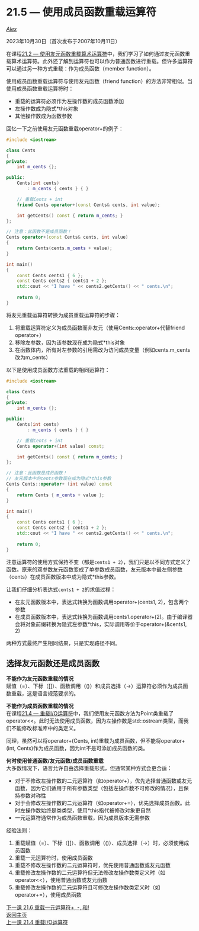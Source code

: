 21.5 — 使用成员函数重载运算符  
====================================================

[*Alex*](https://www.learncpp.com/author/Alex/ "查看 Alex 的所有文章")  

2023年10月30日（首次发布于2007年10月11日）  

在课程[21.2 — 使用友元函数重载算术运算符](Chapter-21/lesson21.2-overloading-the-arithmetic-operators-using-friend-functions.md)中，我们学习了如何通过友元函数重载算术运算符。此外还了解到运算符也可以作为普通函数进行重载。但许多运算符可以通过另一种方式重载：作为成员函数（member function）。  

使用成员函数重载运算符与使用友元函数（friend function）的方法非常相似。当使用成员函数重载运算符时：  

* 重载的运算符必须作为左操作数的成员函数添加  
* 左操作数成为隐式*this对象  
* 其他操作数成为函数参数  

回忆一下之前使用友元函数重载operator+的例子：  

```cpp
#include <iostream>

class Cents
{
private:
    int m_cents {};

public:
    Cents(int cents)
        : m_cents { cents } { }

    // 重载Cents + int
    friend Cents operator+(const Cents& cents, int value);

    int getCents() const { return m_cents; }
};

// 注意：此函数不是成员函数！
Cents operator+(const Cents& cents, int value)
{
    return Cents(cents.m_cents + value);
}

int main()
{
	const Cents cents1 { 6 };
	const Cents cents2 { cents1 + 2 };
	std::cout << "I have " << cents2.getCents() << " cents.\n";
 
	return 0;
}
```  

将友元重载运算符转换为成员重载运算符的步骤：  

1. 将重载运算符定义为成员函数而非友元（使用Cents::operator+代替friend operator+）  
2. 移除左参数，因为该参数现在成为隐式*this对象  
3. 在函数体内，所有对左参数的引用需改为访问成员变量（例如cents.m_cents改为m_cents）  

以下是使用成员函数方法重载的相同运算符：  

```cpp
#include <iostream>

class Cents
{
private:
    int m_cents {};

public:
    Cents(int cents)
        : m_cents { cents } { }

    // 重载Cents + int
    Cents operator+(int value) const;

    int getCents() const { return m_cents; }
};

// 注意：此函数是成员函数！
// 友元版本中的cents参数现在成为隐式*this参数
Cents Cents::operator+ (int value) const
{
    return Cents { m_cents + value };
}

int main()
{
	const Cents cents1 { 6 };
	const Cents cents2 { cents1 + 2 };
	std::cout << "I have " << cents2.getCents() << " cents.\n";
 
	return 0;
}
```  

注意运算符的使用方式保持不变（都是`cents1 + 2`），我们只是以不同方式定义了函数。原来的双参数友元函数变成了单参数成员函数，友元版本中最左侧参数（cents）在成员函数版本中成为隐式*this参数。  

让我们仔细分析表达式`cents1 + 2`的求值过程：  

* 在友元函数版本中，表达式转换为函数调用operator+(cents1, 2)，包含两个参数  
* 在成员函数版本中，表达式转换为函数调用cents1.operator+(2)。由于编译器会将对象前缀转换为隐式左参数*this，实际调用等价于operator+(&cents1, 2)  

两种方式最终产生相同结果，只是实现路径不同。  

## 选择友元函数还是成员函数  

**不能作为友元函数重载的情况**  
赋值（=）、下标（[]）、函数调用（()）和成员选择（->）运算符必须作为成员函数重载，这是语言规范要求的。  

**不能作为成员函数重载的情况**  
在课程[21.4 — 重载I/O运算符](Chapter-21/lesson21.4-overloading-the-io-operators.md)中，我们使用友元函数方法为Point类重载了operator<<。此时无法使用成员函数，因为左操作数是std::ostream类型，而我们不能修改标准库中的类定义。  

同理，虽然可以将operator+(Cents, int)重载为成员函数，但不能将operator+(int, Cents)作为成员函数，因为int不是可添加成员函数的类。  

**何时使用普通函数/友元函数/成员函数重载**  
大多数情况下，语言允许自由选择重载形式，但通常某种方式会更合适：  

* 对于不修改左操作数的二元运算符（如operator+），优先选择普通函数或友元函数，因为它们适用于所有参数类型（包括左操作数不可修改的情况），且保持参数对称性  
* 对于会修改左操作数的二元运算符（如operator+=），优先选择成员函数。此时左操作数始终是类类型，使用*this指代被修改对象更自然  
* 一元运算符通常作为成员函数重载，因为成员版本无需参数  

经验法则：  

1. 重载赋值（=）、下标（[]）、函数调用（()）、成员选择（->）时，必须使用成员函数  
2. 重载一元运算符时，使用成员函数  
3. 重载不修改左操作数的二元运算符时，优先使用普通函数或友元函数  
4. 重载修改左操作数的二元运算符但无法修改左操作数类定义时（如operator<<），使用普通函数或友元函数  
5. 重载修改左操作数的二元运算符且可修改左操作数类定义时（如operator+=），使用成员函数  

[下一课 21.6 重载一元运算符+, -, 和!](Chapter-21/lesson21.6-overloading-unary-operators.md)  
[返回主页](/)  
[上一课 21.4 重载I/O运算符](Chapter-21/lesson21.4-overloading-the-io-operators.md)